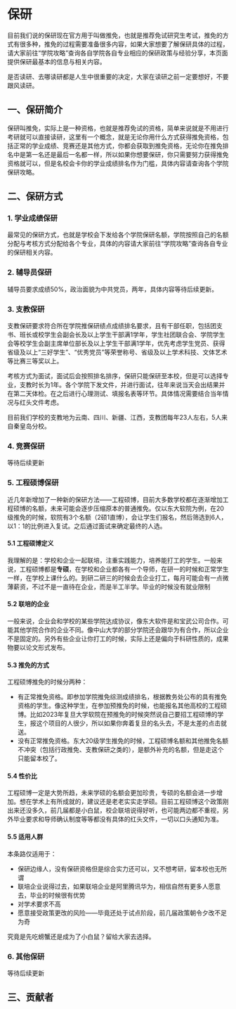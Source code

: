 # 保研<Badge type="tip" text="2024年3月15日" />
目前我们说的保研现在官方用于叫做推免，也就是推荐免试研究生考试，推免的方式有很多种，推免的过程需要准备很多内容，如果大家想要了解保研具体的过程，请大家前往“学院攻略”查询各自学院各自专业相应的保研政策与经验分享，本页面提供保研最基本的信息与相关内容。
 
是否读研、去哪读研都是人生中很重要的决定，大家在读研之前一定要想好，不要跟风读研。
## 一、保研简介
保研叫推免，实际上是一种资格，也就是推荐免试的资格，简单来说就是不用进行考研就可以直接读研，这里有一个概念，就是无论你用什么方式获得推免资格，包括正常的学业成绩、竞赛还是其他方式，你都会获取到推免资格，无论你在推免排名中是第一名还是最后一名都一样，所以如果你想要保研，你只需要努力获得推免资格就可以，但是名校会卡你的学业成绩排名作为门槛，具体内容请查询各个学院保研攻略。

## 二、保研方式
### 1. 学业成绩保研
最常见的保研方式，也就是学校会下发给各个学院保研名额，学院按照自己的名额分配与考核方式分配给各个专业，具体的内容请大家前往“学院攻略”查询各自专业的保研相关内容。
### 2. 辅导员保研
辅导员要求成绩50%，政治面貌为中共党员，两年，具体内容等待后续更新。
### 3. 支教保研
支教保研要求符合所在学院推保研绩点成绩排名要求，且有干部任职，包括团支书、班长或校学生会副会长及以上学生干部满1学年，学生社团联合会、学院学生会等校学生会副主席单位部长及以上学生干部满1学年，优先考虑学生党员、获得省级及以上“三好学生”、“优秀党员”等荣誉称号、省级及以上学术科技、文体艺术等比赛三等奖以上。

考核方式为面试，面试后会按照排名排序，保研只能保研至本校，但是可以选择专业，支教时长为1年。各个学院下发文件，并进行面试，往年来说当天会出结果并在第二天体检。在之后进行心理测试、填报名表等环节。具体情况需要结合当年情况与红头文件考虑。

目前我们学校的支教地为云南、四川、新疆、江西，支教团每年23人左右，5人来自秦皇岛分校。
### 4. 竞赛保研
等待后续更新


### 5. 工程硕博保研
近几年新增加了一种新的保研方法——工程硕博，目前大多数学校都在逐渐增加工程硕博的名额，未来可能会逐步压缩原本的普通推免。仅以东大软院为例，在20级推免的时候，软院有3个名额（2硕1直博），会让学生们报名，然后筛选到6人，以1：1的比例进入复试。之后通过面试来确定最终的人选。
#### 5.1 工程硕博定义

我理解的是：学校和企业一起联培，注重实践能力，培养能打工的学生。一般来说，工程硕博都是**专硕**，在学校和企业都各有一个导师，在研一的时候和正常学生一样，在学校上课什么的。到研二研三的时候会去企业打工，每月可能会有一点微薄薪资，不过不是一直待在企业，而是半工半学。毕业的时候没有就业限制

#### 5.2 联培的企业

一般来说，企业会和学校的某些学院达成协议，像东大软件是和宝武公司合作。可能其他学院合作的企业不同。像中山大学的部分学院还会跟华为有合作，所以企业不是固定的。另外有些企业让你打工的时候，实际上还是偏向于科研性质的，成果物要以论文形式发布。

#### 5.3 推免的方式

工程硕博推免的时候分两种：

- 有正常推免资格。即参加学院推免综测成绩排名，根据教务处公布的具有推免资格的学生。像这种学生，在参加预推免的时候，也能报名其他高校的工程硕博。比如2023年复旦大学软院在预推免的时候突然说自己要招工程硕博的学生，报这个项目的人很少，所以如果你奔着复旦的名头去，不是太差的点击就送。
- 没有正常推免资格。东大20级学生推免的时候，工程硕博名额和其他推免名额不冲突（包括行政推免、支教保研之类的），是额外补充的名额，但是走这个只能留本校了。

#### 5.4 性价比

工程硕博一定是大势所趋，未来学硕的名额会更加珍贵，专硕的名额会进一步增加。想在学术上有所成就的，建议还是老老实实走学硕。目前工程硕博这个政策刚出来还没多久，前几届都是小白鼠，校企联培说得好听，也可能两边都不重视，另外毕业要求和导师确认制度等等都没有具体的红头文件，一切以口头通知为准。
#### 5.5 适用人群
本条路仅适用于：

- 保研边缘人，没有保研资格但是综合实力还可以，又不想考研，留本校也无所谓
- 联培企业说得过去，如果联培企业是阿里腾讯华为，相信自然有更多人愿意去，毕业的时候很有优势
- 对学术要求不高
- 愿意接受政策更改的风险——毕竟还处于试点阶段，前几届政策朝令夕改不足为奇

究竟是先吃螃蟹还是成为了小白鼠？留给大家去选择。
### 6. 其他保研
等待后续更新

## 三、贡献者
<VPTeamMembers size="small" :members="members" />


<script setup>
import { VPTeamMembers } from 'vitepress/theme'

const members = [
   {
    avatar: '/xiaoming.jpg',
    name: '小明',
    title: '本页内容贡献者',
    // links: [
    //   { icon: 'github', link: 'https://github.com/yyx990803' },
    //   { icon: 'twitter', link: 'https://twitter.com/youyuxi' }
    // ]
  },
  
]
</script>
